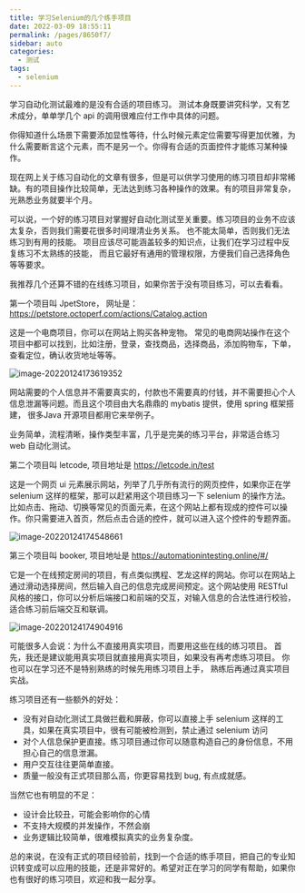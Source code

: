 ```yaml
---
title: 学习Selenium的几个练手项目
date: 2022-03-09 18:55:11
permalink: /pages/8650f7/
sidebar: auto
categories:
  - 测试
tags:
  - selenium
---
```

学习自动化测试最难的是没有合适的项目练习。 测试本身既要讲究科学，又有艺术成分，单单学几个 api 的调用很难应付工作中具体的问题。



你得知道什么场景下需要添加显性等待，什么时候元素定位需要写得更加优雅，为什么需要断言这个元素，而不是另一个。你得有合适的页面控件才能练习某种操作。



现在网上关于练习自动化的文章有很多，但是可以供学习使用的练习项目却非常稀缺。有的项目操作比较简单，无法达到练习各种操作的效果。有的项目非常复杂，光熟悉业务就要半个月。



可以说，一个好的练习项目对掌握好自动化测试至关重要。练习项目的业务不应该太复杂，否则我们需要花很多时间理清业务关系。 也不能太简单，否则我们无法练习到有用的技能。  项目应该尽可能涵盖较多的知识点，让我们在学习过程中反复练习不太熟练的技能， 而且它最好有通用的管理权限，方便我们自己选择角色等等要求。



我推荐几个还算不错的在线练习项目，如果你苦于没有项目练习，可以去看看。



第一个项目叫 JpetStore，  网址是： https://petstore.octoperf.com/actions/Catalog.action

这是一个电商项目，你可以在网站上购买各种宠物。 常见的电商网站操作在这个项目中都可以找到，比如注册，登录，查找商品，选择商品，添加购物车，下单，查看定位，确认收货地址等等。

![image-20220124173619352](https://yuztuchuang.oss-cn-beijing.aliyuncs.com/img/image-20220124173619352.png)



网站需要的个人信息并不需要真实的，付款也不需要真的付钱，并不需要担心个人信息泄漏等问题。而且这个项目由大名鼎鼎的 mybatis 提供，使用 spring 框架搭建， 很多Java 开源项目都用它来举例子。



业务简单，流程清晰，操作类型丰富，几乎是完美的练习平台，非常适合练习 web 自动化测试。



第二个项目叫 letcode, 项目地址是 https://letcode.in/test

这是一个网页 ui 元素展示网站，列举了几乎所有流行的网页控件，如果你正在学 selenium 这样的框架，那可以赶紧用这个项目练习一下 selenium 的操作方法。比如点击、拖动、切换等常见的页面元素，在这个网站上都有现成的控件可以操作。你只需要进入首页，然后点击合适的控件，就可以进入这个控件的专题界面。

![image-20220124174548661](https://yuztuchuang.oss-cn-beijing.aliyuncs.com/img/image-20220124174548661.png)



第三个项目叫 booker,  项目地址是 https://automationintesting.online/#/

它是一个在线预定房间的项目，有点类似携程、艺龙这样的网站。你可以在网站上通过滑动选择房间，然后输入自己的信息完成房间预定。这个网站使用 RESTful 风格的接口，你可以分析后端接口和前端的交互，对输入信息的合法性进行校验， 适合练习前后端交互和联调。

![image-20220124174904916](https://yuztuchuang.oss-cn-beijing.aliyuncs.com/img/image-20220124174904916.png)



可能很多人会说：为什么不直接用真实项目，而要用这些在线的练习项目。 首先，我还是建议能用真实项目就直接用真实项目，如果没有再考虑练习项目。 你也可以在学习还不是特别熟练的时候先用练习项目上手， 熟练后再通过真实项目实战。

练习项目还有一些额外的好处：

- 没有对自动化测试工具做拦截和屏蔽，你可以直接上手 selenium 这样的工具，如果在真实项目中，很有可能被检测到，禁止通过 selenium 访问
- 对个人信息保护更直接。练习项目通过你可以随意构造自己的身份信息，不用担心自己的信息泄漏。
- 用户交互往往更简单直接。
- 质量一般没有正式项目那么高，你更容易找到 bug, 有点成就感。



当然它也有明显的不足：

- 设计会比较丑，可能会影响你的心情
- 不支持大规模的并发操作，不然会崩
- 业务逻辑比较简单，很难模拟真实的业务复杂度。



总的来说，在没有正式的项目经验前，找到一个合适的练手项目，把自己的专业知识转变成可以应用的技能，还是非常好的。希望对正在学习的同学有帮助，如果你也有很好的练习项目，欢迎和我一起分享。



